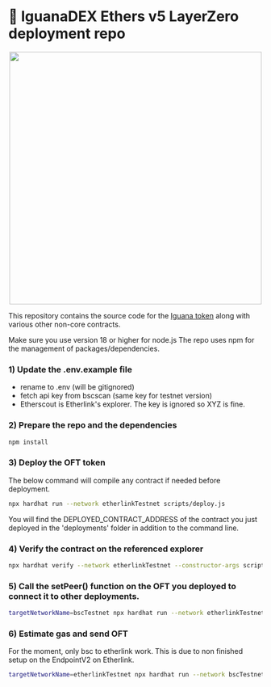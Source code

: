 # 🦎 IguanaDEX Ethers v5 LayerZero deployment repo

<p align="center">
  <a href="https://iguanadex.com">
      <img src="https://i.postimg.cc/X73GL1y8/Cute-Iguana-no-bg.webp" height="500">
  </a>
</p>

This repository contains the source code for the [Iguana token](https://iguanadex.com) along with various other non-core contracts.

Make sure you use version 18 or higher for node.js
The repo uses npm for the management of packages/dependencies.

### 1) Update the .env.example file

- rename to .env (will be gitignored)
- fetch api key from bscscan (same key for testnet version)
- Etherscout is Etherlink's explorer. The key is ignored so XYZ is fine.

### 2) Prepare the repo and the dependencies

```sh
npm install
```

### 3) Deploy the OFT token

The below command will compile any contract if needed before deployment.

```sh
npx hardhat run --network etherlinkTestnet scripts/deploy.js
```

You will find the DEPLOYED_CONTRACT_ADDRESS of the contract you just deployed in the
'deployments' folder in addition to the command line.

### 4) Verify the contract on the referenced explorer

```sh
npx hardhat verify --network etherlinkTestnet --constructor-args scripts/deployArgs.js DEPLOYED_CONTRACT_ADDRESS
```

### 5) Call the setPeer() function on the OFT you deployed to connect it to other deployments.

```sh
targetNetworkName=bscTestnet npx hardhat run --network etherlinkTestnet scripts/setPeer.js
```

### 6) Estimate gas and send OFT
For the moment, only bsc to etherlink work. This is due to non finished setup on the EndpointV2 on Etherlink.
```sh
targetNetworkName=etherlinkTestnet npx hardhat run --network bscTestnet scripts/setPeer.js
```
